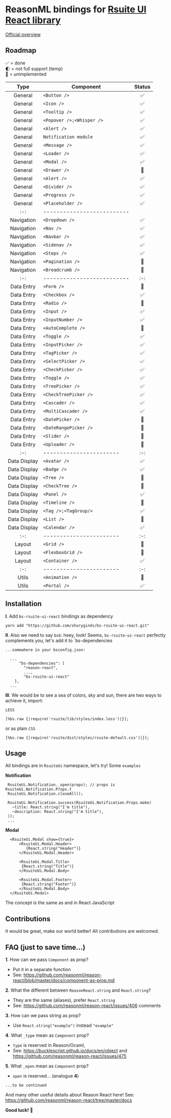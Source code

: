 # ReasonML bindings for  [Rsuite UI React library](https://rsuitejs.com)

 [Official overview](https://rsuitejs.com/en/components/overview)

## Roadmap

✅ = done<br>
🌓 = not full support (temp) <br>
🛑 = unimplemented<br>


|   Type         | Component                 | Status | 
|   :-:          | --------------------------|   :-:  |
|  General       | `<Button />`              |   ✅   |
|  General       | `<Icon />`                |   ✅   |
|  General       | `<Tooltip />`             |   ✅   |
|  General       | `<Popover />;<Whisper />` |   ✅   |
|  General       | `<Alert />`               |   ✅   |
|  General       | `Notification module`     |   ✅   |
|  General       | `<Message />`             |   ✅   |
|  General       | `<Loader />`              |   ✅   |
|  General       | `<Modal />`               |   ✅   |
|  General       | `<Drawer />`              |   🛑   |
|  General       | `<Alert />`               |   ✅   |
|  General       | `<Divider />`             |   ✅   |
|  General       | `<Progress />`            |   ✅   |
|  General       | `<Placeholder />`         |   ✅   |
|   :-:          | --------------------------|        |
|  Navigation    | `<Dropdown />`            |   ✅   |
|  Navigation    | `<Nav />`                 |   ✅   |
|  Navigation    | `<Navbar />`              |   ✅   |
|  Navigation    | `<Sidenav />`             |   ✅   |
|  Navigation    | `<Steps />`               |   ✅   |
|  Navigation    | `<Pagination />`          |   🛑   |
|  Navigation    | `<Breadcrumb />`          |   🛑   |
|   :-:          | --------------------------|   :-:  |
|  Data Entry    | `<Form />`                |   🛑   |
|  Data Entry    | `<Checkbox />`            |   ✅   |
|  Data Entry    | `<Radio />`               |   🛑   |
|  Data Entry    | `<Input />`               |   ✅   |
|  Data Entry    | `<InputNumber />`         |   ✅   |
|  Data Entry    | `<AutoComplete />`        |   🛑   |
|  Data Entry    | `<Toggle />`              |   ✅   |
|  Data Entry    | `<InputPicker />`         |   ✅   |
|  Data Entry    | `<TagPicker />`           |   ✅   |
|  Data Entry    | `<SelectPicker />`        |   ✅   |
|  Data Entry    | `<CheckPicker />`         |   ✅   |
|  Data Entry    | `<Toggle />`              |   ✅   |
|  Data Entry    | `<TreePicker />`          |   ✅   |
|  Data Entry    | `<CheckTreePicker />`     |   ✅   |
|  Data Entry    | `<Cascader />`            |   ✅   |
|  Data Entry    | `<MultiCascader />`       |   ✅   |
|  Data Entry    | `<DatePicker />`          |   🛑   |
|  Data Entry    | `<DateRangePicker />`     |   🛑   |
|  Data Entry    | `<Slider />`              |   🛑   |
|  Data Entry    | `<Uploader />`            |   🛑   |
|     :-:        | -----------------------|   :-:   |
|  Data Display  | `<Avatar />`           |   ✅   |
|  Data Display  | `<Badge />`            |   ✅   |
|  Data Display  | `<Tree />`             |   🛑   |
|  Data Display  | `<CheckTree />`        |   🛑   |
|  Data Display  | `<Panel />`            |   ✅   |
|  Data Display  | `<Timeline />`         |   🛑   |
|  Data Display  | `<Tag />;<TagGroup/>`  |   ✅   |
|  Data Display  | `<List />`             |   🛑   |
|  Data Display  | `<Calendar />`         |   ✅   |
|   :-:          | -----------------------|   :-:   |
|  Layout        | `<Grid />`             |   🛑   |
|  Layout        | `<FlexboxGrid />`      |   🛑   |
|  Layout        | `<Container />`        |   ✅   |
|   :-:          | -----------------------|   :-:   |
|  Utils         | `<Animation />`        |   🛑   |
|  Utils         | `<Portal />`           |   ✅   |

## Installation

**I**. Add `bs-rsuite-ui-react` bindings as dependency 

```
yarn add "https://github.com/shurygindv/bs-rsuite-ui-react.git"
```

**II**. Also we need to say `bsb`: heey, look! Seems, `bs-rsuite-ui-react` perfectly complements you, let's add it to `bs-dependencies

`...somewhere in your bsconfig.json: `
```reason
  ... 
      "bs-dependencies": [
        "reason-react",
        ...,
        "bs-rsuite-ui-react"
    ],
  ...
```


**III**. We would be to see a sea of colors, sky and sun, there are two ways to achieve it, import:

`LESS`

```reason
[%bs.raw {|require('rsuite/lib/styles/index.less')|}];
```

or as plain `CSS`

```reason
[%bs.raw {|require('rsuite/dist/styles/rsuite-default.css')|}];
```

## Usage

All bindings are in `RsuiteUi` namespace, let's try! Some `examples`

**Notification**

```reason 
 RsuiteUi.Notification._open(props); // props is RsuiteUi.Notification.Props.t
 RsuiteUi.Notification.closeAll();
 
 RsuiteUi.Notification.success(RsuiteUi.Notification.Props.make(
   ~title: React.string("I'm title"),
   ~description: React.string("I'm title"),
 ));
 ...
```

**Modal**

```reason 
  <RsuiteUi.Modal show={true}>
      <RsuiteUi.Modal.Header>
         {React.string("Header")}
      </RsuiteUi.Modal.Header>
      
      <RsuiteUi.Modal.Title>
       {React.string("Title")}
      </RsuiteUi.Modal.Body>
      
      <RsuiteUi.Modal.Footer>
       {React.string("Footer")}
      </RsuiteUi.Modal.Body>
  </RsuiteUi.Modal>
```
The concept is the same as and in React JavaScript

## Contributions

It would be great, make our world better!
All contributions are welcomed.

## FAQ (just to save time...)

**1**. How can we pass `Component` as prop?
 - Put it in a separate function
 - See: https://github.com/reasonml/reason-react/blob/master/docs/component-as-prop.md

**2**. What the different between `ReasonReact.string` and `React.string`?
- They are the same (aliases), prefer `React.string`
- See: https://github.com/reasonml/reason-react/issues/406 comments

**3**. How can we pass string as prop?

- Use `React.string("example")` instead `"example"`

**4**. What `_type` mean as `Component` prop?

- `type` is reserved in Reason/Ocaml,
- See: https://bucklescript.github.io/docs/en/object
and https://github.com/reasonml/reason-react/issues/475

**5**. What `_open` mean as `Component` prop?

- `open` is reserved... (analogue **4**)

`...to be continued`

And many other useful details about Reason React here!
  See: https://github.com/reasonml/reason-react/tree/master/docs
  
  
**Good luck!** 🙂 
